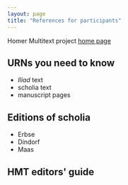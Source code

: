 ```yaml
---
layout: page
title: "References for participants"
---
```


Homer Multitext project [home page](http://www.homermultitext.org/)



## URNs you need to know

- *Iliad* text
- scholia text
- manuscript pages

## Editions of scholia

- Erbse
- Dindorf
- Maas


## HMT editors' guide
